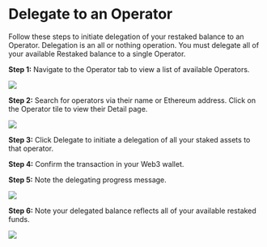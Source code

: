 # Delegate to an Operator

Follow these steps to initiate delegation of your restaked balance to an Operator. Delegation is an all or nothing operation. You must delegate all of your available Restaked balance to a single Operator.

**Step 1:** Navigate to the Operator tab to view a list of available Operators.

![](/img/googleusercontentbackup/Nr-KLQTJF5C3Flo0YL1iqruUWPBvIdLnjetLh1fyfPnFr8ziUaCOJZE6FV6MpHcSsJikqrviHqCxAPsvVXBJDT6YbH8_Y0LKt8bvMPQ60RwViNOfw6CwdAw9i4T9P11hRMY2VF4et7bmERutEkSYkJM.png)

**Step 2:** Search for operators via their name or Ethereum address. Click on the Operator tile to view their Detail page.

![](/img/googleusercontentbackup/z3oR0kwjxB8nk66ebFuRRVh8T90fIpWSdEDvbaydgghNnmqrUxhb4RIRhO5HvtUdJfPMICshYA7NM9Ifn637zv8QJa9HUipLDPD_KcddXjAhVadRyrjyuKDQXdzHzKnmcYsHQC9dzxJqA9Pf1qdb8dQ.png)

**Step 3:** Click Delegate to initiate a delegation of all your staked assets to that operator.

**Step 4:** Confirm the transaction in your Web3 wallet.

**Step 5:** Note the delegating progress message.

![](/img/googleusercontentbackup/f095JZRoCQKZ517ztnYPycUR2XljZRi5QkRsynahH7AZHdjONMCaRRugPwVv1WfG0ryPGaY-4f-z3P8-hwdkrKatwEtrZ8p-gbKZoDdP6t7KIFw37KU5CSbyAqvuBkbqkuEyWuPLoXgcGvw205Rd5O4.png)

**Step 6:** Note your delegated balance reflects all of your available restaked funds.

![](/img/googleusercontentbackup/JUd_5rwSzM_v0riAYdX2_37nKhRdr2Rq0adsPITsnUVuFOxvYb5keIpFe49ZVdgEWfI8YVXnmBeOj2iH5KzCb8-GuuXJIvujXXH8_HxxEUa2TUFhKjFJlfe9HDnezqI5iIMhlmZItBEAmxxrZ3FA0nE.png)


